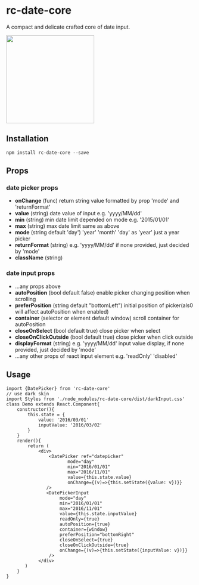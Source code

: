 # rc-date-core
A compact and delicate crafted core of date input.

<img src="http://7xib2u.com1.z0.glb.clouddn.com/daypicker.png" width="236"/>

## Installation
``` shell
npm install rc-date-core --save
```

## Props
### date picker props
- **onChange** (func) return string value formatted by prop 'mode' and 'returnFormat'
- **value** (string) date value of input e.g. 'yyyy/MM/dd'
- **min** (string) min date limit depended on mode e.g. '2015/01/01'
- **max** (string) max date limit same as above
- **mode** (string default 'day')  'year' 'month' 'day' as 'year' just a year picker
- **returnFormat** (string) e.g. 'yyyy/MM/dd' if none provided, just decided by 'mode'
- **className** (string)

### date input props
- ...any props above
- **autoPosition** (bool default false) enable picker changing position when scrolling
- **preferPosition** (string default "bottomLeft") initial position of picker(als0 will affect autoPosition when enabled)
- **container** (selector or element default window) scroll container for autoPosition
- **closeOnSelect** (bool default true) close picker when select
- **closeOnClickOutside** (bool default true) close picker when click outside
- **displayFormat** (string) e.g. 'yyyy/MM/dd' input value display, if none provided, just decided by 'mode'
- ...any other props of react input element e.g. 'readOnly' 'disabled'


## Usage
```es6
import {DatePicker} from 'rc-date-core'
// use dark skin
import Styles from './node_modules/rc-date-core/dist/darkInput.css'
class Demo extends React.Component{
    constructor(){
        this.state = {
            value: '2016/03/01'
            inputValue: '2016/03/02'
        }
    }
    render(){
        return (
            <div>
                <DatePicker ref="datepicker"
                       mode="day"
                       min="2016/01/01"
                       max="2016/11/01"
                       value={this.state.value}
                       onChange={(v)=>{this.setState({value: v})}}
               />
               <DatePickerInput
                    mode="day"
                    min="2016/01/01"
                    max="2016/11/01"
                    value={this.state.inputValue}
                    readOnly={true}
                    autoPosition={true}
                    container={window}
                    preferPosition="bottomRight"
                    closeOnSelect={true}
                    closeOnClickOutside={true}
                    onChange={(v)=>{this.setState({inputValue: v})}}
                />
            </div>
       )
    }
}
```
